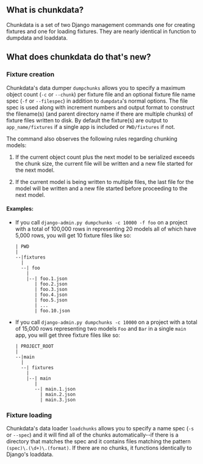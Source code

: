 ## What is chunkdata?

Chunkdata is a set of two Django management commands one for creating fixtures and one for loading fixtures.  They are nearly identical in function to dumpdata and loaddata.

## What does chunkdata do that's new?

### Fixture creation
Chunkdata's data dumper `dumpchunks` allows you to specify a maximum object count (`-c` or `--chunk`) per fixture file and an optional fixture file name spec (`-f` or `--filespec`) in addition to `dumpdata`'s normal options. The file spec is used along with increment numbers and output format to construct the filename(s) (and parent directory name if there are multiple chunks) of fixture files written to disk. By default the fixture(s) are output to `app_name/fixtures` if a single app is included or `PWD/fixtures` if not.

The command also observes the following rules regarding chunking models:

1. If the current object count plus the next model to be serialized exceeds the chunk size, the current file will be written and a new file started for the next model.

2. If the current model is being written to multiple files, the last file for the model will be written and a new file started before proceeding to the next model.

#### Examples:
* If you call `django-admin.py dumpchunks -c 10000 -f foo` on a project with a total of 100,000 rows in representing 20 models all of which have 5,000 rows, you will get 10 fixture files like so: 
    ```
    | PWD
    |
    --|fixtures
      |
      --| foo
        |
        |--| foo.1.json
           | foo.2.json
           | foo.3.json
           | foo.4.json
           | foo.5.json
           | ...
           | foo.10.json
    ```

* If you call `django-admin.py dumpchunks -c 10000` on a project with a total of 15,000 rows representing two models `Foo` and `Bar` in a single `main` app, you will get three fixture files like so:
    ```
    | PROJECT_ROOT
    |
    --|main
      |
      --| fixtures
        |
        |--| main
           |
           --| main.1.json
             | main.2.json
             | main.3.json
    ```

### Fixture loading
Chunkdata's data loader `loadchunks` allows you to specify a name spec (`-s` or `--spec`) and it will find all of the chunks automatically--if there is a directory that matches the spec and it contains files matching the pattern `(spec)\.(\d+)\.(format)`. If there are no chunks, it functions identically to Django's loaddata.